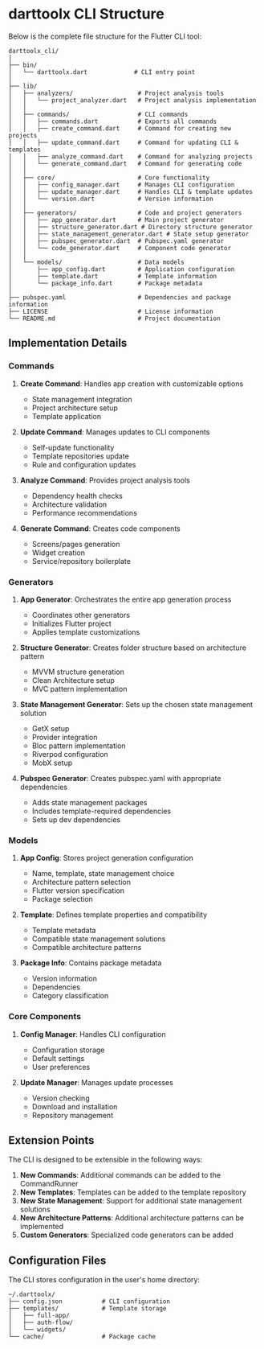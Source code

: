 # darttoolx CLI Structure

Below is the complete file structure for the Flutter CLI tool:

```
darttoolx_cli/
│
├── bin/
│   └── darttoolx.dart             # CLI entry point
│
├── lib/
│   ├── analyzers/                  # Project analysis tools
│   │   └── project_analyzer.dart   # Project analysis implementation
│   │
│   ├── commands/                   # CLI commands
│   │   ├── commands.dart           # Exports all commands
│   │   ├── create_command.dart     # Command for creating new projects
│   │   ├── update_command.dart     # Command for updating CLI & templates
│   │   ├── analyze_command.dart    # Command for analyzing projects
│   │   └── generate_command.dart   # Command for generating code
│   │
│   ├── core/                       # Core functionality
│   │   ├── config_manager.dart     # Manages CLI configuration
│   │   ├── update_manager.dart     # Handles CLI & template updates
│   │   └── version.dart            # Version information
│   │
│   ├── generators/                 # Code and project generators
│   │   ├── app_generator.dart      # Main project generator
│   │   ├── structure_generator.dart # Directory structure generator
│   │   ├── state_management_generator.dart # State setup generator
│   │   ├── pubspec_generator.dart  # Pubspec.yaml generator
│   │   └── code_generator.dart     # Component code generator
│   │
│   └── models/                     # Data models
│       ├── app_config.dart         # Application configuration
│       ├── template.dart           # Template information
│       └── package_info.dart       # Package metadata
│
├── pubspec.yaml                    # Dependencies and package information
├── LICENSE                         # License information
└── README.md                       # Project documentation
```

## Implementation Details

### Commands

1. **Create Command**: Handles app creation with customizable options
   - State management integration
   - Project architecture setup
   - Template application

2. **Update Command**: Manages updates to CLI components
   - Self-update functionality
   - Template repositories update
   - Rule and configuration updates

3. **Analyze Command**: Provides project analysis tools
   - Dependency health checks
   - Architecture validation
   - Performance recommendations

4. **Generate Command**: Creates code components
   - Screens/pages generation
   - Widget creation
   - Service/repository boilerplate

### Generators

1. **App Generator**: Orchestrates the entire app generation process
   - Coordinates other generators
   - Initializes Flutter project
   - Applies template customizations

2. **Structure Generator**: Creates folder structure based on architecture pattern
   - MVVM structure generation
   - Clean Architecture setup
   - MVC pattern implementation

3. **State Management Generator**: Sets up the chosen state management solution
   - GetX setup
   - Provider integration
   - Bloc pattern implementation
   - Riverpod configuration
   - MobX setup

4. **Pubspec Generator**: Creates pubspec.yaml with appropriate dependencies
   - Adds state management packages
   - Includes template-required dependencies
   - Sets up dev dependencies

### Models

1. **App Config**: Stores project generation configuration
   - Name, template, state management choice
   - Architecture pattern selection
   - Flutter version specification
   - Package selection

2. **Template**: Defines template properties and compatibility
   - Template metadata
   - Compatible state management solutions
   - Compatible architecture patterns

3. **Package Info**: Contains package metadata
   - Version information
   - Dependencies
   - Category classification

### Core Components

1. **Config Manager**: Handles CLI configuration
   - Configuration storage
   - Default settings
   - User preferences

2. **Update Manager**: Manages update processes
   - Version checking
   - Download and installation
   - Repository management

## Extension Points

The CLI is designed to be extensible in the following ways:

1. **New Commands**: Additional commands can be added to the CommandRunner
2. **New Templates**: Templates can be added to the template repository
3. **New State Management**: Support for additional state management solutions
4. **New Architecture Patterns**: Additional architecture patterns can be implemented
5. **Custom Generators**: Specialized code generators can be added

## Configuration Files

The CLI stores configuration in the user's home directory:

```
~/.darttoolx/
├── config.json           # CLI configuration
├── templates/            # Template storage
│   ├── full-app/
│   ├── auth-flow/
│   └── widgets/
└── cache/                # Package cache
```
